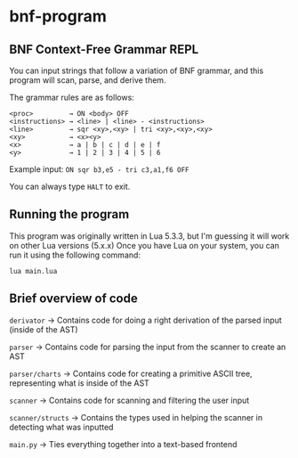 # bnf-program
## BNF Context-Free Grammar REPL

You can input strings that follow a variation of BNF grammar, and this program will scan, parse, and derive them.

The grammar rules are as follows:

```
<proc>         → ON <body> OFF
<instructions> → <line> | <line> - <instructions>
<line>         → sqr <xy>,<xy> | tri <xy>,<xy>,<xy>
<xy>           → <x><y>
<x>            → a | b | c | d | e | f
<y>            → 1 | 2 | 3 | 4 | 5 | 6
```

Example input: `ON sqr b3,e5 - tri c3,a1,f6 OFF`

You can always type `HALT` to exit.


## Running the program
This program was originally written in Lua 5.3.3, but I'm guessing it will work on other Lua versions (5.x.x)
Once you have Lua on your system, you can run it using the following command:

```shell
lua main.lua
```

## Brief overview of code

`derivator`       -> Contains code for doing a right derivation of the parsed input (inside of the AST)

`parser`          -> Contains code for parsing the input from the scanner to create an AST

`parser/charts`   -> Contains code for creating a primitive ASCII tree, representing what is inside of the AST

`scanner`         -> Contains code for scanning and filtering the user input

`scanner/structs` -> Contains the types used in helping the scanner in detecting what was inputted

`main.py`         -> Ties everything together into a text-based frontend

